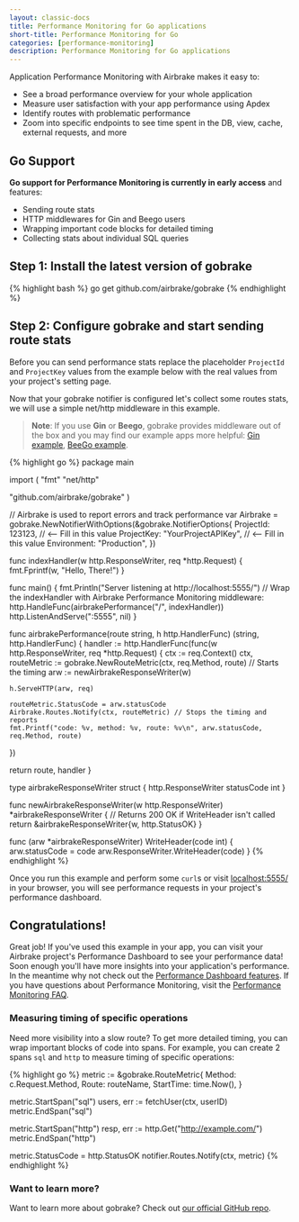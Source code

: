 ```yaml
---
layout: classic-docs
title: Performance Monitoring for Go applications
short-title: Performance Monitoring for Go
categories: [performance-monitoring]
description: Performance Monitoring for Go applications
---
```


Application Performance Monitoring with Airbrake makes it easy to:
- See a broad performance overview for your whole application
- Measure user satisfaction with your app performance using Apdex
- Identify routes with problematic performance
- Zoom into specific endpoints to see time spent in the DB, view, cache,
  external requests, and more

## Go Support

**Go support for Performance Monitoring is currently in early access** and
features:
- Sending route stats
- HTTP middlewares for Gin and Beego users
- Wrapping important code blocks for detailed timing
- Collecting stats about individual SQL queries

## Step 1: Install the latest version of gobrake

{% highlight bash %}
go get github.com/airbrake/gobrake
{% endhighlight %}

## Step 2: Configure gobrake and start sending route stats

Before you can send performance stats replace the placeholder `ProjectId` and
`ProjectKey` values from the example below with the real values from your
project's setting page.

Now that your gobrake notifier is configured let's collect some routes stats, we
will use a simple net/http middleware in this example.

> **Note**: If you use **Gin** or **Beego**, gobrake provides middleware out of
the box and you may find our example apps more helpful:
[Gin example](https://github.com/airbrake/gobrake/tree/master/examples/gin),
[BeeGo example](https://github.com/airbrake/gobrake/tree/master/examples/beego).

{% highlight go %}
package main

import (
  "fmt"
  "net/http"

  "github.com/airbrake/gobrake"
)

// Airbrake is used to report errors and track performance
var Airbrake = gobrake.NewNotifierWithOptions(&gobrake.NotifierOptions{
  ProjectId: 123123,               // <-- Fill in this value
  ProjectKey: "YourProjectAPIKey", // <-- Fill in this value
  Environment: "Production",
})

func indexHandler(w http.ResponseWriter, req *http.Request) {
  fmt.Fprintf(w, "Hello, There!")
}

func main() {
  fmt.Println("Server listening at http://localhost:5555/")
  // Wrap the indexHandler with Airbrake Performance Monitoring middleware:
  http.HandleFunc(airbrakePerformance("/", indexHandler))
  http.ListenAndServe(":5555", nil)
}

func airbrakePerformance(route string, h http.HandlerFunc) (string, http.HandlerFunc) {
  handler := http.HandlerFunc(func(w http.ResponseWriter, req *http.Request) {
    ctx := req.Context()
    ctx, routeMetric := gobrake.NewRouteMetric(ctx, req.Method, route) // Starts the timing
    arw := newAirbrakeResponseWriter(w)

    h.ServeHTTP(arw, req)

    routeMetric.StatusCode = arw.statusCode
    Airbrake.Routes.Notify(ctx, routeMetric) // Stops the timing and reports
    fmt.Printf("code: %v, method: %v, route: %v\n", arw.statusCode, req.Method, route)
  })

  return route, handler
}

type airbrakeResponseWriter struct {
  http.ResponseWriter
  statusCode int
}

func newAirbrakeResponseWriter(w http.ResponseWriter) *airbrakeResponseWriter {
  // Returns 200 OK if WriteHeader isn't called
  return &airbrakeResponseWriter{w, http.StatusOK}
}

func (arw *airbrakeResponseWriter) WriteHeader(code int) {
  arw.statusCode = code
  arw.ResponseWriter.WriteHeader(code)
}
{% endhighlight %}

Once you run this example and perform some `curl`s or visit
[localhost:5555/](http://localhost:5555/) in your browser, you will see
performance requests in your project's performance dashboard.

## Congratulations!

Great job! If you've used this example in your app, you can visit your
Airbrake project's Performance Dashboard to see your performance data! Soon
enough you'll have more insights into your application's performance. In the
meantime why not check out the [Performance Dashboard
features](/docs/performance-monitoring/performance-dashboard-features/).
If you have questions about Performance Monitoring, visit the [Performance
Monitoring FAQ](/docs/performance-monitoring/frequently-asked-questions/).

### Measuring timing of specific operations

Need more visibility into a slow route? To get more detailed timing, you
can wrap important blocks of code into spans. For example, you can create 2
spans `sql` and `http` to measure timing of specific operations:

{% highlight go %}
metric := &gobrake.RouteMetric{
    Method: c.Request.Method,
    Route: routeName,
    StartTime: time.Now(),
}

metric.StartSpan("sql")
users, err := fetchUser(ctx, userID)
metric.EndSpan("sql")

metric.StartSpan("http")
resp, err := http.Get("http://example.com/")
metric.EndSpan("http")

metric.StatusCode = http.StatusOK
notifier.Routes.Notify(ctx, metric)
{% endhighlight %}

### Want to learn more?

Want to learn more about gobrake? Check out [our official GitHub repo](https://github.com/airbrake/gobrake).
